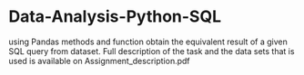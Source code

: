 # Data-Analysis-Python-SQL
using Pandas methods and function obtain the equivalent result of a given SQL query from dataset. 
Full description of the task and the data sets that is used is available on Assignment_description.pdf
